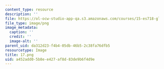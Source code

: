 ```yaml
---
content_type: resource
description: ''
file: https://ol-ocw-studio-app-qa.s3.amazonaws.com/courses/15-es718-global-health-innovation-delivering-targeted-advice-to-an-organization-in-the-field-spring-2015/a452add05b8ee427af8d83de9b6f4d9e_17.png
file_type: image/png
image_metadata:
  caption: ''
  credit: ''
  image-alt: ''
parent_uid: da312d23-f4b4-05db-46b5-2c38fa76dfb5
resourcetype: Image
title: 17.png
uid: a452add0-5b8e-e427-af8d-83de9b6f4d9e
---
```

